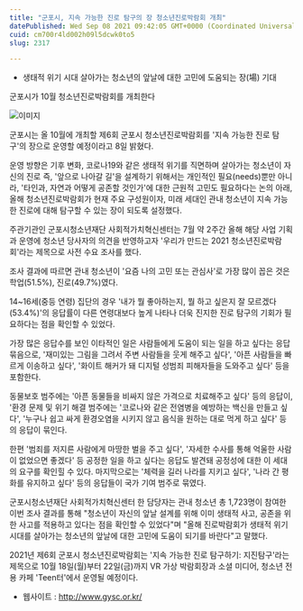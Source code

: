 ```yaml
---
title: "군포시, 지속 가능한 진로 탐구의 장 청소년진로박람회 개최"
datePublished: Wed Sep 08 2021 09:42:05 GMT+0000 (Coordinated Universal Time)
cuid: cm700r4ld002h09l5dcwk0to5
slug: 2317

---
```



- 생태적 위기 시대 살아가는 청소년의 앞날에 대한 고민에 도움되는 장(場) 기대

군포시가 10월 청소년진로박람회를 개최한다

![이미지](https://cdn.hashnode.com/res/hashnode/image/upload/v1739250350855/9e7c85e5-dca5-475c-9973-6fa588f52ec9.jpeg)

군포시는 올 10월에 개최할 제6회 군포시 청소년진로박람회를 '지속 가능한 진로 탐구'의 장으로 운영할 예정이라고 8일 밝혔다.

운영 방향은 기후 변화, 코로나19와 같은 생태적 위기를 직면하며 살아가는 청소년이 자신의 진로 즉, '앞으로 나아갈 길'을 설계하기 위해서는 개인적인 필요(needs)뿐만 아니라, '타인과, 자연과 어떻게 공존할 것인가'에 대한 근원적 고민도 필요하다는 논의 아래, 올해 청소년진로박람회가 현재 주요 구성원이자, 미래 세대인 관내 청소년이 지속 가능한 진로에 대해 탐구할 수 있는 장이 되도록 설정했다.

주관기관인 군포시청소년재단 사회적가치혁신센터는 7월 약 2주간 올해 해당 사업 기획과 운영에 청소년 당사자의 의견을 반영하고자 '우리가 만드는 2021 청소년진로박람회'라는 제목으로 사전 수요 조사를 했다.

조사 결과에 따르면 관내 청소년이 '요즘 나의 고민 또는 관심사'로 가장 많이 꼽은 것은 학업(51.5%), 진로(49.7%)였다.

14~16세(중등 연령) 집단의 경우 '내가 뭘 좋아하는지, 뭘 하고 싶은지 잘 모르겠다(53.4%)'의 응답률이 다른 연령대보다 높게 나타나 더욱 진지한 진로 탐구의 기회가 필요하다는 점을 확인할 수 있었다.

가장 많은 응답수를 보인 이타적인 일은 사람들에게 도움이 되는 일을 하고 싶다는 응답 묶음으로, '재미있는 그림을 그려서 주변 사람들을 웃게 해주고 싶다', '아픈 사람들을 빠르게 이송하고 싶다', '화이트 해커가 돼 디지털 성범죄 피해자들을 도와주고 싶다' 등을 포함한다.

동물보호 범주에는 '아픈 동물들을 비싸지 않은 가격으로 치료해주고 싶다' 등의 응답이, '환경 문제 및 위기 해결 범주에는 '코로나와 같은 전염병을 예방하는 백신을 만들고 싶다', '누구나 쉽고 싸게 환경오염을 시키지 않고 음식을 원하는 대로 먹게 하고 싶다' 등의 응답이 묶인다.

한편 '범죄를 저지른 사람에게 마땅한 벌을 주고 싶다', '자세한 수사를 통해 억울한 사람이 없었으면 좋겠다' 등 공정한 일을 하고 싶다는 응답도 발견돼 공정성에 대한 이 세대의 요구를 확인힐 수 있다. 마지막으로는 '체력을 길러 나라를 지키고 싶다', '나라 간 평화를 유지하고 싶다' 등의 응답들이 국가 기여 범주로 묶였다.

군포시청소년재단 사회적가치혁신센터 한 담당자는 관내 청소년 총 1,723명이 참여한 이번 조사 결과를 통해 "청소년이 자신의 앞날 설계를 위해 이미 생태적 사고, 공존을 위한 사고를 적용하고 있다는 점을 확인할 수 있었다"며 "올해 진로박람회가 생태적 위기 시대를 살아가는 청소년의 앞날에 대한 고민에 도움이 되기를 바란다"고 말했다.

2021년 제6회 군포시 청소년진로박람회는 '지속 가능한 진로 탐구하기: 지진탐구'라는 제목으로 10월 18일(월)부터 22일(금)까지 VR 가상 박람회장과 소셜 미디어, 청소년 전용 카페 'Teen터'에서 운영될 예정이다.

- 웹사이트 : http://www.gysc.or.kr/